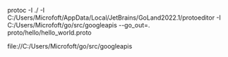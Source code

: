 protoc -I ./ -I C:/Users/Microfoft/AppData/Local/JetBrains/GoLand2022.1/protoeditor -I C:/Users/Microfoft/go/src/googleapis --go_out=. proto/hello/hello_world.proto



file://C:/Users/Microfoft/go/src/googleapis